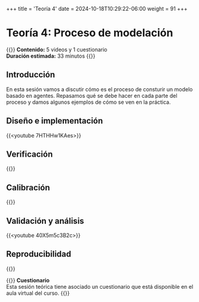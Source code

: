 +++
title = 'Teoría 4'
date = 2024-10-18T10:29:22-06:00
weight = 91
+++

# Teoría 4: Proceso de modelación

{{<hint info>}}
**Contenido:** 5 videos y 1 cuestionario  
**Duración estimada:** 33 minutos
{{</hint>}}

## Introducción

En esta sesión vamos a discutir cómo es el proceso de consturir un modelo basado en agentes. Repasamos qué se debe hacer en cada parte del proceso y damos algunos ejemplos de cómo se ven en la práctica.

## Diseño e implementación

{{<youtube 7HTHHw1KAes>}} 

## Verificación

{{<youtube qgkSBVVcC6Q>}} 

## Calibración

{{<youtube uAmPouO-X7A>}} 

## Validación y análisis

{{<youtube 40X5m5c3B2c>}}

## Reproducibilidad 

{{<youtube SPfG2AjHNtg>}}


{{<hint warning>}} **Cuestionario**  
Esta sesión teórica tiene asociado un cuestionario que está disponible en el aula virtual del curso.
{{</hint>}}
